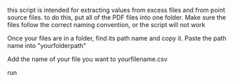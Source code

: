 this script is intended for extracting values from excess files and from point source files. to do this, put all of the PDF files into one folder. Make sure the files follow the correct naming convention, or the script will not work

Once your files are in a folder, find its path name and copy it. Paste the path name into "yourfolderpath"

Add the name of your file you want to yourfilename.csv

run
